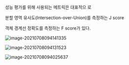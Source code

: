 성능 평가를 위해 사용되는 메트릭은 대표적으 로 

분할 영역 유사도(Intersection-over-Union)를 측정하는 J score

객체 경계선 정확도를 측정하는 F score가 있다.

![image-20210708094141335](C:\Users\chaeh\AppData\Roaming\Typora\typora-user-images\image-20210708094141335.png)

![image-20210708094131523](C:\Users\chaeh\AppData\Roaming\Typora\typora-user-images\image-20210708094131523.png)

![image-20210708094025637](C:\Users\chaeh\AppData\Roaming\Typora\typora-user-images\image-20210708094025637.png)